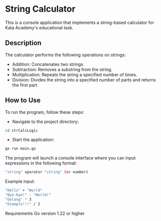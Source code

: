 # String Calculator

This is a console application that implements a string-based calculator for Kata Academy's educational task.

## Description
The calculator performs the following operations on strings:

- Addition: Concatenates two strings.
- Subtraction: Removes a substring from the string.
- Multiplication: Repeats the string a specified number of times.
- Division: Divides the string into a specified number of parts and returns the first part.

## How to Use
To run the program, follow these steps:

- Navigate to the project directory:

```bash
cd strCalcLogic
```

- Start the application:

```bash
go run main.go
```

The program will launch a console interface where you can input expressions in the following format:

```bash
"string" operator "string" (or number)
```

Example input:

```bash
"Hello" + "World"
"Bye-bye!" - "World!"
"Golang" * 3
"Example!!!" / 2
```

Requirements
Go version 1.22 or higher